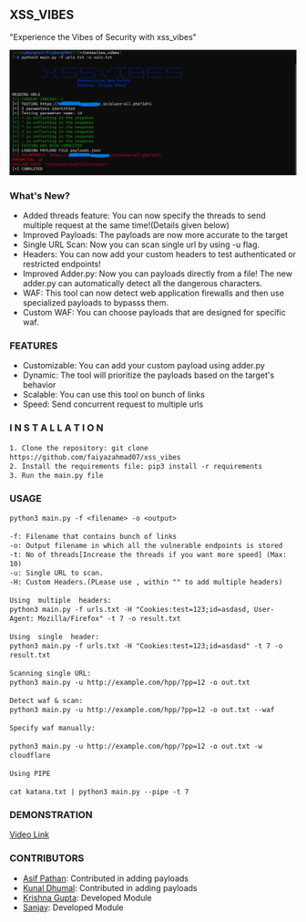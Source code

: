 ## XSS_VIBES
"Experience the Vibes of Security with xss_vibes"

![alt_text](xss_vibes.png)

### What's New?

- Added threads feature: You can now specify the threads to send multiple request at the same time!(Details given below)
- Improved Payloads: The payloads are now more accurate to the target
- Single URL Scan: Now you can scan single url by using -u flag.
- Headers: You can now add your custom headers to test authenticated or restricted endpoints!
- Improved Adder.py: Now you can payloads directly from a file! The new adder.py can automatically detect all the dangerous characters.
- WAF: This tool can now detect web application firewalls and then use specialized payloads to bypasss them.
- Custom WAF: You can choose payloads that are designed for specific waf.

### FEATURES

- Customizable: You can add your custom payload using adder.py
- Dynamic: The tool will prioritize the payloads based on the target's behavior
- Scalable: You can use this tool on bunch of links
- Speed: Send concurrent request to multiple urls

### I N S T A L L A T I O N

```
1. Clone the repository: git clone https://github.com/faiyazahmad07/xss_vibes
2. Install the requirements file: pip3 install -r requirements
3. Run the main.py file
```

### USAGE
```
python3 main.py -f <filename> -o <output>

-f: Filename that contains bunch of links
-o: Output filename in which all the vulnerable endpoints is stored
-t: No of threads[Increase the threads if you want more speed] (Max: 10)
-u: Single URL to scan.
-H: Custom Headers.(PLease use , within "" to add multiple headers)

Using  multiple  headers:
python3 main.py -f urls.txt -H "Cookies:test=123;id=asdasd, User-Agent: Mozilla/Firefox" -t 7 -o result.txt

Using  single  header:
python3 main.py -f urls.txt -H "Cookies:test=123;id=asdasd" -t 7 -o result.txt

Scanning single URL:
python3 main.py -u http://example.com/hpp/?pp=12 -o out.txt

Detect waf & scan:
python3 main.py -u http://example.com/hpp/?pp=12 -o out.txt --waf

Specify waf manually:

python3 main.py -u http://example.com/hpp/?pp=12 -o out.txt -w cloudflare

Using PIPE

cat katana.txt | python3 main.py --pipe -t 7
```

### DEMONSTRATION

[Video Link](https://www.youtube.com/watch?v=0aVTsdDwcQ8)

### CONTRIBUTORS

- [Asif Pathan](https://www.linkedin.com/in/asifpathan48/): Contributed in adding payloads
- [Kunal Dhumal](https://www.linkedin.com/in/kunal-dhumal-47356721a/): Contributed in adding payloads
- [Krishna Gupta](https://www.linkedin.com/in/iamkrishnagupta/): Developed Module
- [Sanjay](): Developed Module 
